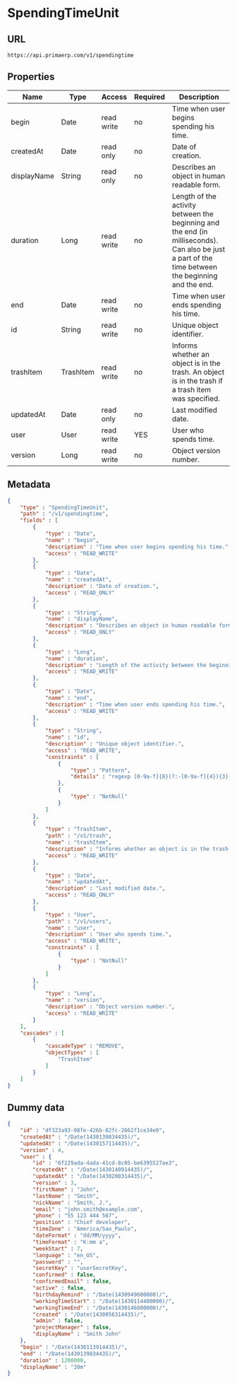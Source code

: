 SpendingTimeUnit
==

## URL

	https://api.primaerp.com/v1/spendingtime

## Properties

| Name        | Type      | Access     | Required | Description                                                                                                                                        |
|-------------|-----------|------------|----------|----------------------------------------------------------------------------------------------------------------------------------------------------|
| begin       | Date      | read write | no       | Time when user begins spending his time.                                                                                                           |
| createdAt   | Date      | read only  | no       | Date of creation.                                                                                                                                  |
| displayName | String    | read only  | no       | Describes an object in human readable form.                                                                                                        |
| duration    | Long      | read write | no       | Length of the activity between the beginning and the end (in milliseconds). Can also be just a part of the time between the beginning and the end. |
| end         | Date      | read write | no       | Time when user ends spending his time.                                                                                                             |
| id          | String    | read write | no       | Unique object identifier.                                                                                                                          |
| trashItem   | TrashItem | read write | no       | Informs whether an object is in the trash. An object is in the trash if a trash item was specified.                                                |
| updatedAt   | Date      | read only  | no       | Last modified date.                                                                                                                                |
| user        | User      | read write | YES      | User who spends time.                                                                                                                              |
| version     | Long      | read write | no       | Object version number.                                                                                                                             |

## Metadata

```JSON
{
	"type" : "SpendingTimeUnit",
	"path" : "/v1/spendingtime",
	"fields" : [
		{
			"type" : "Date",
			"name" : "begin",
			"description" : "Time when user begins spending his time.",
			"access" : "READ_WRITE"
		},
		{
			"type" : "Date",
			"name" : "createdAt",
			"description" : "Date of creation.",
			"access" : "READ_ONLY"
		},
		{
			"type" : "String",
			"name" : "displayName",
			"description" : "Describes an object in human readable form.",
			"access" : "READ_ONLY"
		},
		{
			"type" : "Long",
			"name" : "duration",
			"description" : "Length of the activity between the beginning and the end (in milliseconds). Can also be just a part of the time between the beginning and the end.",
			"access" : "READ_WRITE"
		},
		{
			"type" : "Date",
			"name" : "end",
			"description" : "Time when user ends spending his time.",
			"access" : "READ_WRITE"
		},
		{
			"type" : "String",
			"name" : "id",
			"description" : "Unique object identifier.",
			"access" : "READ_WRITE",
			"constraints" : [
				{
					"type" : "Pattern",
					"details" : "regexp [0-9a-f]{8}(?:-[0-9a-f]{4}){3}-[0-9a-f]{12}"
				},
				{
					"type" : "NotNull"
				}
			]
		},
		{
			"type" : "TrashItem",
			"path" : "/v1/trash",
			"name" : "trashItem",
			"description" : "Informs whether an object is in the trash. An object is in the trash if a trash item was specified.",
			"access" : "READ_WRITE"
		},
		{
			"type" : "Date",
			"name" : "updatedAt",
			"description" : "Last modified date.",
			"access" : "READ_ONLY"
		},
		{
			"type" : "User",
			"path" : "/v1/users",
			"name" : "user",
			"description" : "User who spends time.",
			"access" : "READ_WRITE",
			"constraints" : [
				{
					"type" : "NotNull"
				}
			]
		},
		{
			"type" : "Long",
			"name" : "version",
			"description" : "Object version number.",
			"access" : "READ_WRITE"
		}
	],
	"cascades" : [
		{
			"cascadeType" : "REMOVE",
			"objectTypes" : [
				"TrashItem"
			]
		}
	]
}
```

## Dummy data

```JSON
{
	"id" : "df323a93-08fe-426b-82fc-2662f1ce34e0",
	"createdAt" : "/Date(1430139834435)/",
	"updatedAt" : "/Date(1430157114435)/",
	"version" : 4,
	"user" : {
		"id" : "6f229ada-4ada-41cd-8c05-be6395527ae3",
		"createdAt" : "/Date(1430140914435)/",
		"updatedAt" : "/Date(1430200314435)/",
		"version" : 3,
		"firstName" : "John",
		"lastName" : "Smith",
		"nickName" : "Smith, J.",
		"email" : "john.smith@example.com",
		"phone" : "55 123 444 567",
		"position" : "Chief developer",
		"timeZone" : "America/Sao_Paulo",
		"dateFormat" : "dd/MM/yyyy",
		"timeFormat" : "K:mm a",
		"weekStart" : 7,
		"language" : "en_US",
		"password" : "",
		"secretKey" : "userSecretKey",
		"confirmed" : false,
		"confirmedEmail" : false,
		"active" : false,
		"birthdayRemind" : "/Date(1430949600000)/",
		"workingTimeStart" : "/Date(1430114400000)/",
		"workingTimeEnd" : "/Date(1430146800000)/",
		"created" : "/Date(1430056314435)/",
		"admin" : false,
		"projectManager" : false,
		"displayName" : "Smith John"
	},
	"begin" : "/Date(1430113914435)/",
	"end" : "/Date(1430139834435)/",
	"duration" : 1200000,
	"displayName" : "20m"
}
```
